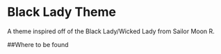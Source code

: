 # Black Lady Theme
A theme inspired off of the Black Lady/Wicked Lady from Sailor Moon R.

##Where to be found

